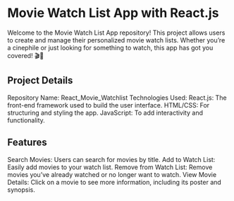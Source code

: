 # Movie Watch List App with React.js
Welcome to the Movie Watch List App repository! This project allows users to create and manage their personalized movie watch lists. Whether you’re a cinephile or just looking for something to watch, this app has got you covered! 🎬🍿

## Project Details
Repository Name: React_Movie_Watchlist
Technologies Used:
React.js: The front-end framework used to build the user interface.
HTML/CSS: For structuring and styling the app.
JavaScript: To add interactivity and functionality.

## Features
Search Movies: Users can search for movies by title.
Add to Watch List: Easily add movies to your watch list.
Remove from Watch List: Remove movies you’ve already watched or no longer want to watch.
View Movie Details: Click on a movie to see more information, including its poster and synopsis.
